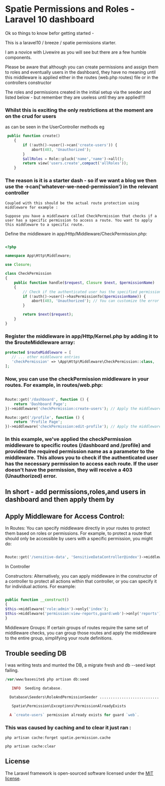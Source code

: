 # Spatie Permissions and Roles - Laravel 10 dashboard 
Ok so things to know befor getting started - 

This is a laravel10 / breeze / spatie permissions starter.

I am a novice with Livewire as you will see but there are a few humble components.

Please be aware that although you can create permissions and assign them to roles and eventually users in the dashboard,
they have no meaning until this middleware is applied either in the routes (web.php routes) file or in the controllers constructor

The roles and permissions created in the initial setup via the seeder and listed below - but remember they are useless until they are applied!!!!



### Whilst this is exciting the only restrictions at the moment are on the crud for users
as can be seen in the UserController methods eg

```php
 public function create()
    {
        if (!auth()->user()->can('create-users')) {
            abort(403, 'Unauthorized');
        }
        $allRoles = Role::pluck('name','name')->all();
        return view('users.create',compact('allRoles'));
    }
```
### The reason is it is a starter dash - so if we want a blog we then use the ->can('whatever-we-need-permission') in the relevant controller
    
    Coupled with this should be the actual route protection using middleware for example : 
    
    Suppose you have a middleware called CheckPermission that checks if a user has a specific permission to access a route. You want to apply this middleware to a specific route.

Define the middleware in app/Http/Middleware/CheckPermission.php:
```php

<?php

namespace App\Http\Middleware;

use Closure;

class CheckPermission
{
    public function handle($request, Closure $next, $permissionName)
    {
        // Check if the authenticated user has the specified permission
        if (!auth()->user()->hasPermissionTo($permissionName)) {
            abort(403, 'Unauthorized'); // You can customize the error message
        }

        return $next($request);
    }
}

```

### Register the middleware in app/Http/Kernel.php by adding it to the $routeMiddleware array:
  
 ```php
 protected $routeMiddleware = [
    // ... other middleware entries
    'checkPermission' => \App\Http\Middleware\CheckPermission::class,
];

```

### Now, you can use the checkPermission middleware in your routes. For example, in routes/web.php:

```php

Route::get('/dashboard', function () {
    return 'Dashboard Page';
})->middleware('checkPermission:create-users'); // Apply the middleware with the specified permission

Route::get('/profile', function () {
    return 'Profile Page';
})->middleware('checkPermission:edit-profile'); // Apply the middleware with a different permission
```

### In this example, we've applied the checkPermission middleware to specific routes (/dashboard and /profile) and provided the required permission name as a parameter to the middleware. This allows you to check if the authenticated user has the necessary permission to access each route. If the user doesn't have the permission, they will receive a 403 (Unauthorized) error.

## In short - add permissions,roles,and users in dashboard and then apply them by

## Apply Middleware for Access Control:

In Routes: You can specify middleware directly in your routes to protect them based on roles or permissions. 
For example, to protect a route that should only be accessible by users with a specific permission, you might do:

```php

Route::get('/sensitive-data', 'SensitiveDataController@index')->middleware('permission:see-sensitive-data');

```

In Controller 

Constructors: Alternatively, you can apply middleware in the constructor of a controller to protect all actions within that controller, or you can specify it for individual actions. For example:

```php

public function __construct()
{
$this->middleware('role:admin')->only('index');
$this->middleware('permission:view-reports,guard:web')->only('reports');
}
```

Middleware Groups: 
If certain groups of routes require the same set of middleware checks, you can group those routes and apply the middleware
to the entire group, simplifying your route definitions.

   
## Trouble seeding DB

I was writing tests and munted the DB, a migrate fresh and db --seed kept failing.
   
    
```php
/var/www/basesite$ php artisan db:seed

   INFO  Seeding database.  

  Database\Seeders\RoleAndPermissionSeeder ........................... RUNNING  

   Spatie\Permission\Exceptions\PermissionAlreadyExists 

  A `create-users` permission already exists for guard `web`.
```
### This was caused by caching and to clear it just ran : 

`php artisan cache:forget spatie.permission.cache `

`php artisan cache:clear`

## License

The Laravel framework is open-sourced software licensed under the [MIT license](https://opensource.org/licenses/MIT).
